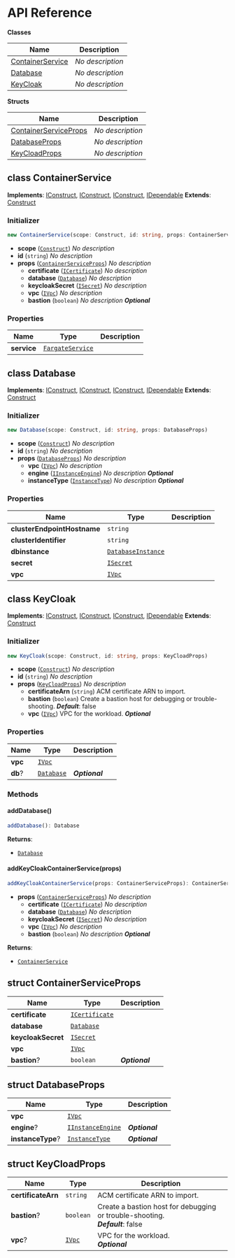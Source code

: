 # API Reference

**Classes**

Name|Description
----|-----------
[ContainerService](#cdk-keycloak-containerservice)|*No description*
[Database](#cdk-keycloak-database)|*No description*
[KeyCloak](#cdk-keycloak-keycloak)|*No description*


**Structs**

Name|Description
----|-----------
[ContainerServiceProps](#cdk-keycloak-containerserviceprops)|*No description*
[DatabaseProps](#cdk-keycloak-databaseprops)|*No description*
[KeyCloadProps](#cdk-keycloak-keycloadprops)|*No description*



## class ContainerService  <a id="cdk-keycloak-containerservice"></a>



__Implements__: [IConstruct](#constructs-iconstruct), [IConstruct](#aws-cdk-core-iconstruct), [IConstruct](#constructs-iconstruct), [IDependable](#aws-cdk-core-idependable)
__Extends__: [Construct](#aws-cdk-core-construct)

### Initializer




```ts
new ContainerService(scope: Construct, id: string, props: ContainerServiceProps)
```

* **scope** (<code>[Construct](#aws-cdk-core-construct)</code>)  *No description*
* **id** (<code>string</code>)  *No description*
* **props** (<code>[ContainerServiceProps](#cdk-keycloak-containerserviceprops)</code>)  *No description*
  * **certificate** (<code>[ICertificate](#aws-cdk-aws-certificatemanager-icertificate)</code>)  *No description* 
  * **database** (<code>[Database](#cdk-keycloak-database)</code>)  *No description* 
  * **keycloakSecret** (<code>[ISecret](#aws-cdk-aws-secretsmanager-isecret)</code>)  *No description* 
  * **vpc** (<code>[IVpc](#aws-cdk-aws-ec2-ivpc)</code>)  *No description* 
  * **bastion** (<code>boolean</code>)  *No description* __*Optional*__



### Properties


Name | Type | Description 
-----|------|-------------
**service** | <code>[FargateService](#aws-cdk-aws-ecs-fargateservice)</code> | <span></span>



## class Database  <a id="cdk-keycloak-database"></a>



__Implements__: [IConstruct](#constructs-iconstruct), [IConstruct](#aws-cdk-core-iconstruct), [IConstruct](#constructs-iconstruct), [IDependable](#aws-cdk-core-idependable)
__Extends__: [Construct](#aws-cdk-core-construct)

### Initializer




```ts
new Database(scope: Construct, id: string, props: DatabaseProps)
```

* **scope** (<code>[Construct](#aws-cdk-core-construct)</code>)  *No description*
* **id** (<code>string</code>)  *No description*
* **props** (<code>[DatabaseProps](#cdk-keycloak-databaseprops)</code>)  *No description*
  * **vpc** (<code>[IVpc](#aws-cdk-aws-ec2-ivpc)</code>)  *No description* 
  * **engine** (<code>[IInstanceEngine](#aws-cdk-aws-rds-iinstanceengine)</code>)  *No description* __*Optional*__
  * **instanceType** (<code>[InstanceType](#aws-cdk-aws-ec2-instancetype)</code>)  *No description* __*Optional*__



### Properties


Name | Type | Description 
-----|------|-------------
**clusterEndpointHostname** | <code>string</code> | <span></span>
**clusterIdentifier** | <code>string</code> | <span></span>
**dbinstance** | <code>[DatabaseInstance](#aws-cdk-aws-rds-databaseinstance)</code> | <span></span>
**secret** | <code>[ISecret](#aws-cdk-aws-secretsmanager-isecret)</code> | <span></span>
**vpc** | <code>[IVpc](#aws-cdk-aws-ec2-ivpc)</code> | <span></span>



## class KeyCloak  <a id="cdk-keycloak-keycloak"></a>



__Implements__: [IConstruct](#constructs-iconstruct), [IConstruct](#aws-cdk-core-iconstruct), [IConstruct](#constructs-iconstruct), [IDependable](#aws-cdk-core-idependable)
__Extends__: [Construct](#aws-cdk-core-construct)

### Initializer




```ts
new KeyCloak(scope: Construct, id: string, props: KeyCloadProps)
```

* **scope** (<code>[Construct](#aws-cdk-core-construct)</code>)  *No description*
* **id** (<code>string</code>)  *No description*
* **props** (<code>[KeyCloadProps](#cdk-keycloak-keycloadprops)</code>)  *No description*
  * **certificateArn** (<code>string</code>)  ACM certificate ARN to import. 
  * **bastion** (<code>boolean</code>)  Create a bastion host for debugging or trouble-shooting. __*Default*__: false
  * **vpc** (<code>[IVpc](#aws-cdk-aws-ec2-ivpc)</code>)  VPC for the workload. __*Optional*__



### Properties


Name | Type | Description 
-----|------|-------------
**vpc** | <code>[IVpc](#aws-cdk-aws-ec2-ivpc)</code> | <span></span>
**db**? | <code>[Database](#cdk-keycloak-database)</code> | __*Optional*__

### Methods


#### addDatabase() <a id="cdk-keycloak-keycloak-adddatabase"></a>



```ts
addDatabase(): Database
```


__Returns__:
* <code>[Database](#cdk-keycloak-database)</code>

#### addKeyCloakContainerService(props) <a id="cdk-keycloak-keycloak-addkeycloakcontainerservice"></a>



```ts
addKeyCloakContainerService(props: ContainerServiceProps): ContainerService
```

* **props** (<code>[ContainerServiceProps](#cdk-keycloak-containerserviceprops)</code>)  *No description*
  * **certificate** (<code>[ICertificate](#aws-cdk-aws-certificatemanager-icertificate)</code>)  *No description* 
  * **database** (<code>[Database](#cdk-keycloak-database)</code>)  *No description* 
  * **keycloakSecret** (<code>[ISecret](#aws-cdk-aws-secretsmanager-isecret)</code>)  *No description* 
  * **vpc** (<code>[IVpc](#aws-cdk-aws-ec2-ivpc)</code>)  *No description* 
  * **bastion** (<code>boolean</code>)  *No description* __*Optional*__

__Returns__:
* <code>[ContainerService](#cdk-keycloak-containerservice)</code>



## struct ContainerServiceProps  <a id="cdk-keycloak-containerserviceprops"></a>






Name | Type | Description 
-----|------|-------------
**certificate** | <code>[ICertificate](#aws-cdk-aws-certificatemanager-icertificate)</code> | <span></span>
**database** | <code>[Database](#cdk-keycloak-database)</code> | <span></span>
**keycloakSecret** | <code>[ISecret](#aws-cdk-aws-secretsmanager-isecret)</code> | <span></span>
**vpc** | <code>[IVpc](#aws-cdk-aws-ec2-ivpc)</code> | <span></span>
**bastion**? | <code>boolean</code> | __*Optional*__



## struct DatabaseProps  <a id="cdk-keycloak-databaseprops"></a>






Name | Type | Description 
-----|------|-------------
**vpc** | <code>[IVpc](#aws-cdk-aws-ec2-ivpc)</code> | <span></span>
**engine**? | <code>[IInstanceEngine](#aws-cdk-aws-rds-iinstanceengine)</code> | __*Optional*__
**instanceType**? | <code>[InstanceType](#aws-cdk-aws-ec2-instancetype)</code> | __*Optional*__



## struct KeyCloadProps  <a id="cdk-keycloak-keycloadprops"></a>






Name | Type | Description 
-----|------|-------------
**certificateArn** | <code>string</code> | ACM certificate ARN to import.
**bastion**? | <code>boolean</code> | Create a bastion host for debugging or trouble-shooting.<br/>__*Default*__: false
**vpc**? | <code>[IVpc](#aws-cdk-aws-ec2-ivpc)</code> | VPC for the workload.<br/>__*Optional*__



